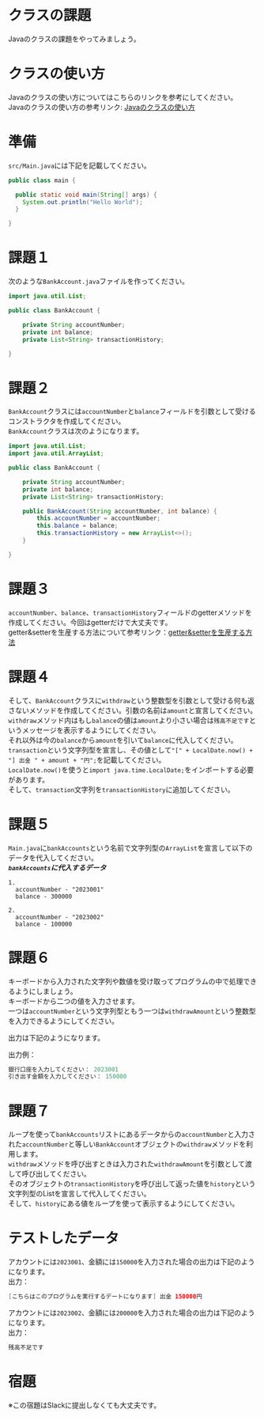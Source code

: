 # クラスの課題

Javaのクラスの課題をやってみましょう。

# クラスの使い方

Javaのクラスの使い方についてはこちらのリンクを参考にしてください。   
Javaのクラスの使い方の参考リンク: [Javaのクラスの使い方]()

# 準備

`src/Main.java`には下記を記載してください。

```java
public class main {

  public static void main(String[] args) {
    System.out.println("Hello World");
  }

}
```

# 課題１

次のような`BankAccount.java`ファイルを作ってください。

```java
import java.util.List;

public class BankAccount {

    private String accountNumber;
    private int balance;
    private List<String> transactionHistory;

}
```

# 課題２

`BankAccount`クラスには`accountNumber`と`balance`フィールドを引数として受けるコンストラクタを作成してください。   
`BankAccount`クラスは次のようになります。

```java
import java.util.List;
import java.util.ArrayList;

public class BankAccount {

    private String accountNumber;
    private int balance;
    private List<String> transactionHistory;

    public BankAccount(String accountNumber, int balance) {
        this.accountNumber = accountNumber;
        this.balance = balance;
        this.transactionHistory = new ArrayList<>();
    }

}
```

# 課題３

`accountNumber`、`balance`、`transactionHistory`フィールドのgetterメソッドを作成してください。今回はgetterだけで大丈夫です。   
getter&setterを生産する方法について参考リンク：[getter&setterを生産する方法](https://www.jetbrains.com/help/idea/generating-code.html#generate-getters-setters)

# 課題４

そして、`BankAccount`クラスに`withdraw`という整数型を引数として受ける何も返さないメソッドを作成してください。引数の名前は`amount`と宣言してください。   
`withdraw`メソッド内はもし`balance`の値は`amount`より小さい場合は`残高不足です`というメッセージを表示するようにしてください。   
それ以外は今の`balance`から`amount`を引いて`balance`に代入してください。   
`transaction`という文字列型を宣言し、その値として`"[" + LocalDate.now() + "] 出金 " + amount + "円";`を記載してください。   
`LocalDate.now()`を使うと`import java.time.LocalDate;`をインポートする必要があります。   
そして、`transaction`文字列を`transactionHistory`に追加してください。

# 課題５

`Main.java`に`bankAccounts`という名前で文字列型の`ArrayList`を宣言して以下のデータを代入してください。   
***`bankAccounts`に代入するデータ***   
```
1. 
  accountNumber - "2023001"
  balance - 300000

2. 
  accountNumber - "2023002"
  balance - 100000
```

# 課題６

キーボードから入力された文字列や数値を受け取ってプログラムの中で処理できるようにしましょう。   
キーボードから二つの値を入力させます。   
一つは`accountNumber`という文字列型ともう一つは`withdrawAmount`という整数型を入力できるようにしてください。   

出力は下記のようになります。   

出力例：

```java
銀行口座を入力してください： 2023001
引き出す金額を入力してください： 150000
```

# 課題７
  
ループを使って`bankAccounts`リストにあるデータからの`accountNumber`と入力された`accountNumber`と等しい`BankAccount`オブジェクトの`withdraw`メソッドを利用します。   
`withdraw`メソッドを呼び出すときは入力された`withdrawAmount`を引数として渡して呼び出してください。   
そのオブジェクトの`transactionHistory`を呼び出して返った値を`history`という文字列型のListを宣言して代入してください。   
そして、`history`にある値をループを使って表示するようにしてください。   

# テストしたデータ

アカウントには`2023001`、金額には`150000`を入力された場合の出力は下記のようになります。   
出力：

```java
[こちらはこのプログラムを実行するデートになります] 出金 150000円
```

アカウントには`2023002`、金額には`200000`を入力された場合の出力は下記のようになります。   
出力：

```java
残高不足です
```

# 宿題

※この宿題はSlackに提出しなくても大丈夫です。
